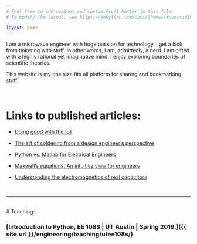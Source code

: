 ```yaml
---
# Feel free to add content and custom Front Matter to this file.
# To modify the layout, see https://jekyllrb.com/docs/themes/#overriding-theme-defaults

layout: home
---
```


I am a microwave engineer with huge passion for technology. I get a kick from tinkering with stuff. In other words, I am, admittedly, a nerd. I am gifted with a highly rational yet imaginative mind. I enjoy exploring boundaries of scientific theories.

This website is my one size fits all platform for sharing and bookmarking stuff.


<br>

# Links to published articles:

* [Doing good with the IoT](https://internetofthingsagenda.techtarget.com/blog/IoT-Agenda/Doing-good-with-IoT-to-overcome-utility-challenges)

* [The art of soldering from a design engineer’s perspective](https://www.electronicproducts.com/Education/Career/The_art_of_soldering_from_a_design_engineer_s_perspective.aspx)

* [Python vs. Matlab for Electrical Engineers](https://www.eeweb.com/profile/asemelshimi/articles/python-vs-matlab-for-electrical-engineers)

* [Maxwell’s equations: An intuitive view for engineers](https://www.powerelectronictips.com/intuitive-view-of-maxwells-equations-faq/)

* [Understanding the electromagnetics of real capacitors](https://www.powerelectronictips.com/understanding-electromagnetics-real-capacitors/)

<br>
<hr>
<br>
# Teaching:

### [Introduction to Python, EE 108S | UT Austin | Spring 2019.]({{ site.url }}/engineering/teaching/utee108s/)




